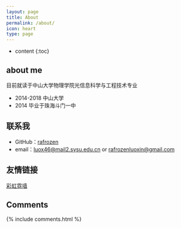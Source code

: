 ```yaml
---
layout: page
title: About
permalink: /about/
icon: heart
type: page
---
```


* content
{:toc}

## about me

目前就读于中山大学物理学院光信息科学与工程技术专业

* 2014-2018 中山大学
* 2014 毕业于珠海斗门一中

## 联系我

* GitHub：[rafrozen](https://github.com/rafrozen)
* email：luox46@mail2.sysu.edu.cn or rafrozenluoxin@gmail.com

## 友情链接

[彩虹霓墙](http://luoml.xyz)

## Comments

{% include comments.html %}
